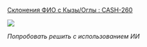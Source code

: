
[Склонения ФИО с Кызы/Оглы : CASH-260](https://yt.surgutneftegas.ru:4443/issue/CASH-260)

![](msedge_tB93yVSdIP.png)


*Попробовать решить с использованием ИИ* 
